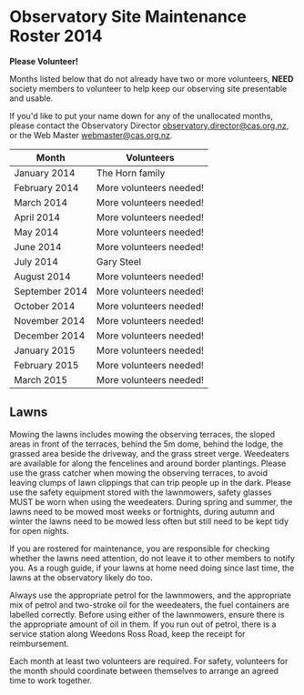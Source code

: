 Observatory Site Maintenance Roster 2014
========================================

**Please Volunteer!**

Months listed below that do not already have two or more volunteers, **NEED**
society members to volunteer to help keep our observing site presentable and
usable.

If you'd like to put your name down for any of the unallocated months,
please contact the Observatory Director <observatory.director@cas.org.nz>, or the
Web Master <webmaster@cas.org.nz>.

<table class="table">
  <thead>
    <tr>
      <th>Month</th>
      <th>Volunteers</th>
    </tr>
  </thead>
  <tbody>
    <tr>
      <td>January 2014</td>
      <td>The Horn family</td>
    </tr>
    <tr>
      <td>February 2014</td>
      <td>More volunteers needed!</td>
    </tr>
    <tr>
      <td>March 2014</td>
      <td>More volunteers needed!</td>
    </tr>
    <tr>
      <td>April 2014</td>
      <td>More volunteers needed!</td>
    </tr>
    <tr>
      <td>May 2014</td>
      <td>More volunteers needed!</td>
    </tr>
    <tr>
      <td>June 2014</td>
      <td>More volunteers needed!</td>
    </tr>
    <tr>
      <td>July 2014</td>
      <td>Gary Steel</td>
    </tr>
    <tr>
      <td>August 2014</td>
      <td>More volunteers needed!</td>
    </tr>
    <tr>
      <td>September 2014</td>
      <td>More volunteers needed!</td>
    </tr>
    <tr>
      <td>October 2014</td>
      <td>More volunteers needed!</td>
    </tr>
    <tr>
      <td>November 2014</td>
      <td>More volunteers needed!</td>
    </tr>
    <tr>
      <td>December 2014</td>
      <td>More volunteers needed!</td>
    </tr>
    <tr>
      <td>January 2015</td>
      <td>More volunteers needed!</td>
    </tr>
    <tr>
      <td>February 2015</td>
      <td>More volunteers needed!</td>
    </tr>
    <tr>
      <td>March 2015</td>
      <td>More volunteers needed!</td>
    </tr>
  </tbody>
</table>

Lawns
-----

Mowing the lawns includes mowing the observing terraces, the sloped areas in
front of the terraces, behind the 5m dome, behind the lodge, the grassed area
beside the driveway, and the grass street verge. Weedeaters are available for
along the fencelines and around border plantings. Please use the grass catcher
when mowing the observing terraces, to avoid leaving clumps of lawn clippings
that can trip people up in the dark. Please use the safety equipment stored
with the lawnmowers, safety glasses MUST be worn when using the weedeaters.
During spring and summer, the lawns need to be mowed most weeks or fortnights,
during autumn and winter the lawns need to be mowed less often but still need
to be kept tidy for open nights.

If you are rostered for maintenance, you are responsible for checking whether
the lawns need attention, do not leave it to other members to notify you. As a
rough guide, if your lawns at home need doing since last time, the lawns at the
observatory likely do too.

Always use the appropriate petrol for the lawnmowers, and the appropriate mix
of petrol and two-stroke oil for the weedeaters, the fuel containers are
labelled correctly. Before using either of the lawnmowers, ensure there is the
appropriate amount of oil in them. If you run out of petrol, there is a service
station along Weedons Ross Road, keep the receipt for reimbursement.

Each month at least two volunteers are required. For safety, volunteers for the
month should coordinate between themselves to arrange an agreed time to work
together.
